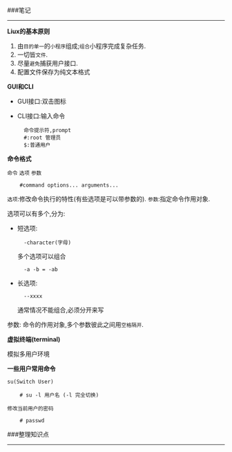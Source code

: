 


###笔记

---

**Liux的基本原则**

1. 由`目的单一`的`小程序`组成;`组合`小程序完成复杂任务.
2. 一切皆`文件`.
3. 尽量`避免`捕获用户接口.
4. 配置文件保存为纯文本格式

**GUI和CLI**

* GUI接口:双击图标
* CLI接口:输入命令

		命令提示符,prompt
		#:root 管理员
		$:普通用户
		
**命令格式**

`命令` `选项` `参数`

		#command options... arguments...
		
`选项`:修改命令执行的特性(有些选项是可以带参数的).
`参数`:指定命令作用对象.

选项可以有多个,分为:

* 短选项: 

		-character(字母)
		
	多个选项可以组合
	
		-a -b = -ab
		
* 长选项: 

		--xxxx
		
	通常情况不能组合,必须分开来写
	
参数: 命令的作用对象,多个参数彼此之间用`空格隔开`.

**虚拟终端(terminal)**

模拟多用户环境

**一些用户常用命令**

`su(Switch User)`

		# su -l 用户名 (-l 完全切换)

`修改当前用户的密码`

		# passwd
		
###整理知识点

---

